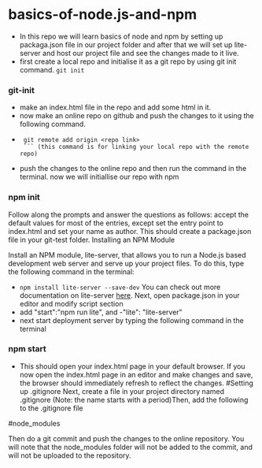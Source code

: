 # basics-of-node.js-and-npm
- In this repo we will learn basics of node and npm by setting up packaga.json file in our project folder and after that we will set up lite-server and host our project file and see the changes made to it live.
- first create a local repo and initialise it as a git repo by using git init command.
   `git init`
 ### git-init
 - make an index.html file in the repo and add some html in it.
 - now make an online repo on github and push the changes to it using the following command.
 - ```gitcommand
    git remote add origin <repo link>
    ``` (this command is for linking your local repo with the remote repo)
 - push the changes to the online repo and then run the command in the terminal.
 now we will initiallise our repo with npm
 ### npm init 
 Follow along the prompts and answer the questions as follows: accept the default values for most of     the        entries, except set the entry point to index.html and set your name as author.
  This should create a package.json file in your git-test folder.
Installing an NPM Module

Install an NPM module, lite-server, that allows you to run a Node.js based development web server and serve up your project files. To do this, type the following command in the terminal:
- `npm install lite-server --save-dev`
You can check out more documentation on lite-server [here](https://github.com/johnpapa/lite-server).
Next, open package.json in your editor and modify script section 
- add "start":"npm run lite",
  and -"lite": "lite-server"
- next start deployment server by typing the following command in the terminal
 ### npm start
 - This should open your index.html page in your default browser.
   If you now open the index.html page in an editor and make changes and save, the browser should immediately        refresh to reflect the changes.
#Setting up .gitignore
Next, create a file in your project directory named .gitignore (Note: the name starts with a period)Then, add the following to the .gitignore file

#node_modules

Then do a git commit and push the changes to the online repository. You will note that the node_modules folder will not be added to the commit, and will not be uploaded to the repository.
